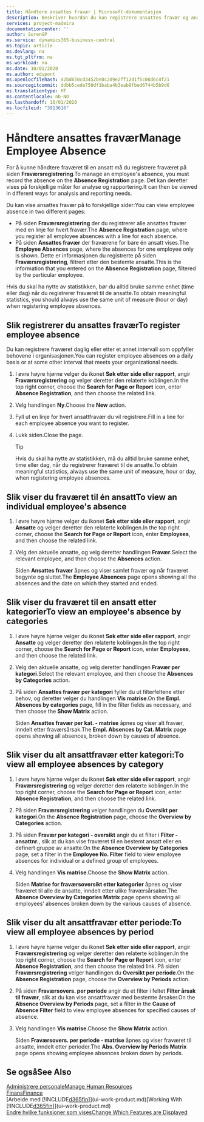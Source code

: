 ```yaml
---
title: Håndtere ansattes fravær | Microsoft-dokumentasjon
description: Beskriver hvordan du kan registrere ansattes fravær og analysere statistikk.
services: project-madeira
documentationcenter: ''
author: SorenGP
ms.service: dynamics365-business-central
ms.topic: article
ms.devlang: na
ms.tgt_pltfrm: na
ms.workload: na
ms.date: 10/01/2020
ms.author: edupont
ms.openlocfilehash: 42bd650cd3452be8c209e2ff12d1f5c06d6c4f21
ms.sourcegitcommit: ddbb5cede750df1baba4b3eab8fbed6744b5b9d6
ms.translationtype: HT
ms.contentlocale: nb-NO
ms.lasthandoff: 10/01/2020
ms.locfileid: "3913616"
---
```

# <a name="manage-employee-absence"></a><span data-ttu-id="25bcf-103">Håndtere ansattes fravær</span><span class="sxs-lookup"><span data-stu-id="25bcf-103">Manage Employee Absence</span></span>
<span data-ttu-id="25bcf-104">For å kunne håndtere fraværet til en ansatt må du registrere fraværet på siden **Fraværsregistrering**.</span><span class="sxs-lookup"><span data-stu-id="25bcf-104">To manage an employee's absence, you must record the absence on the **Absence Registration** page.</span></span> <span data-ttu-id="25bcf-105">Det kan deretter vises på forskjellige måter for analyse og rapportering.</span><span class="sxs-lookup"><span data-stu-id="25bcf-105">It can then be viewed in different ways for analysis and reporting needs.</span></span>

<span data-ttu-id="25bcf-106">Du kan vise ansattes fravær på to forskjellige sider:</span><span class="sxs-lookup"><span data-stu-id="25bcf-106">You can view employee absence in two different pages:</span></span>

* <span data-ttu-id="25bcf-107">På siden **Fraværsregistrering** der du registrerer alle ansattes fravær med en linje for hvert fravær.</span><span class="sxs-lookup"><span data-stu-id="25bcf-107">The **Absence Registration** page, where you register all employee absences with a line for each absence.</span></span>
* <span data-ttu-id="25bcf-108">På siden **Ansattes fravær** der fraværene for bare én ansatt vises.</span><span class="sxs-lookup"><span data-stu-id="25bcf-108">The **Employee Absences** page, where the absences for one employee only is shown.</span></span> <span data-ttu-id="25bcf-109">Dette er informasjonen du registrerte på siden **Fraværsregistrering**, filtrert etter den bestemte ansatte.</span><span class="sxs-lookup"><span data-stu-id="25bcf-109">This is the information that you entered on the **Absence Registration** page, filtered by the particular employee.</span></span>

<span data-ttu-id="25bcf-110">Hvis du skal ha nytte av statistikken, bør du alltid bruke samme enhet (time eller dag) når du registrerer fraværet til de ansatte.</span><span class="sxs-lookup"><span data-stu-id="25bcf-110">To obtain meaningful statistics, you should always use the same unit of measure (hour or day) when registering employee absences.</span></span>

## <a name="to-register-employee-absence"></a><span data-ttu-id="25bcf-111">Slik registrerer du ansattes fravær</span><span class="sxs-lookup"><span data-stu-id="25bcf-111">To register employee absence</span></span>
<span data-ttu-id="25bcf-112">Du kan registrere fraværet daglig eller etter et annet intervall som oppfyller behovene i organisasjonen.</span><span class="sxs-lookup"><span data-stu-id="25bcf-112">You can register employee absences on a daily basis or at some other interval that meets your organizational needs.</span></span>

1. <span data-ttu-id="25bcf-113">I øvre høyre hjørne velger du ikonet **Søk etter side eller rapport**, angir **Fraværsregistrering** og velger deretter den relaterte koblingen.</span><span class="sxs-lookup"><span data-stu-id="25bcf-113">In the top right corner, choose the **Search for Page or Report** icon, enter **Absence Registration**, and then choose the related link.</span></span>
2. <span data-ttu-id="25bcf-114">Velg handlingen **Ny**.</span><span class="sxs-lookup"><span data-stu-id="25bcf-114">Choose the **New** action.</span></span>
3. <span data-ttu-id="25bcf-115">Fyll ut en linje for hvert ansattfravær du vil registrere.</span><span class="sxs-lookup"><span data-stu-id="25bcf-115">Fill in a line for each employee absence you want to register.</span></span>
4. <span data-ttu-id="25bcf-116">Lukk siden.</span><span class="sxs-lookup"><span data-stu-id="25bcf-116">Close the page.</span></span>

    > [!Tip]
    > <span data-ttu-id="25bcf-117">Hvis du skal ha nytte av statistikken, må du alltid bruke samme enhet, time eller dag, når du registrerer fraværet til de ansatte.</span><span class="sxs-lookup"><span data-stu-id="25bcf-117">To obtain meaningful statistics, always use the same unit of measure, hour or day, when registering employee absences.</span></span>

## <a name="to-view-an-individual-employees-absence"></a><span data-ttu-id="25bcf-118">Slik viser du fraværet til én ansatt</span><span class="sxs-lookup"><span data-stu-id="25bcf-118">To view an individual employee's absence</span></span>
1. <span data-ttu-id="25bcf-119">I øvre høyre hjørne velger du ikonet **Søk etter side eller rapport**, angir **Ansatte** og velger deretter den relaterte koblingen.</span><span class="sxs-lookup"><span data-stu-id="25bcf-119">In the top right corner, choose the **Search for Page or Report** icon, enter **Employees**, and then choose the related link.</span></span>
2. <span data-ttu-id="25bcf-120">Velg den aktuelle ansatte, og velg deretter handlingen **Fravær**.</span><span class="sxs-lookup"><span data-stu-id="25bcf-120">Select the relevant employee, and then choose the **Absences** action.</span></span>

    <span data-ttu-id="25bcf-121">Siden **Ansattes fravær** åpnes og viser samlet fravær og når fraværet begynte og sluttet.</span><span class="sxs-lookup"><span data-stu-id="25bcf-121">The **Employee Absences** page opens showing all the absences and the date on which they started and ended.</span></span>

## <a name="to-view-an-employees-absence-by-categories"></a><span data-ttu-id="25bcf-122">Slik viser du fraværet til en ansatt etter kategorier</span><span class="sxs-lookup"><span data-stu-id="25bcf-122">To view an employee's absence by categories</span></span>
1. <span data-ttu-id="25bcf-123">I øvre høyre hjørne velger du ikonet **Søk etter side eller rapport**, angir **Ansatte** og velger deretter den relaterte koblingen.</span><span class="sxs-lookup"><span data-stu-id="25bcf-123">In the top right corner, choose the **Search for Page or Report** icon, enter **Employees**, and then choose the related link.</span></span>
2. <span data-ttu-id="25bcf-124">Velg den aktuelle ansatte, og velg deretter handlingen **Fravær per kategori**.</span><span class="sxs-lookup"><span data-stu-id="25bcf-124">Select the relevant employee, and then choose the **Absences by Categories** action.</span></span>
3. <span data-ttu-id="25bcf-125">På siden **Ansattes fravær per kategori** fyller du ut filterfeltene etter behov, og deretter velger du handlingen **Vis matrise**.</span><span class="sxs-lookup"><span data-stu-id="25bcf-125">On the **Empl. Absences by categories** page, fill in the filter fields as necessary, and then choose the **Show Matrix** action.</span></span>

    <span data-ttu-id="25bcf-126">Siden **Ansattes fravær per kat. - matrise** åpnes og viser alt fravær, inndelt etter fraværsårsak.</span><span class="sxs-lookup"><span data-stu-id="25bcf-126">The **Empl. Absences by Cat. Matrix** page opens showing all absences, broken down by causes of absence.</span></span>

## <a name="to-view-all-employee-absences-by-category"></a><span data-ttu-id="25bcf-127">Slik viser du alt ansattfravær etter kategori:</span><span class="sxs-lookup"><span data-stu-id="25bcf-127">To view all employee absences by category</span></span>
1. <span data-ttu-id="25bcf-128">I øvre høyre hjørne velger du ikonet **Søk etter side eller rapport**, angir **Fraværsregistrering** og velger deretter den relaterte koblingen.</span><span class="sxs-lookup"><span data-stu-id="25bcf-128">In the top right corner, choose the **Search for Page or Report** icon, enter **Absence Registration**, and then choose the related link.</span></span>
2. <span data-ttu-id="25bcf-129">På siden **Fraværsregistrering** velger handlingen du **Oversikt per kategori**.</span><span class="sxs-lookup"><span data-stu-id="25bcf-129">On the **Absence Registration** page, choose the **Overview by Categories** action.</span></span>
3. <span data-ttu-id="25bcf-130">På siden **Fravær per kategori - oversikt** angir du et filter i **Filter - ansattnr.**, slik at du kan vise fraværet til en bestemt ansatt eller en definert gruppe av ansatte.</span><span class="sxs-lookup"><span data-stu-id="25bcf-130">On the **Absence Overview by Categories** page, set a filter in the **Employee No. Filter** field to view employee absences for individual or a defined group of employees.</span></span>
4. <span data-ttu-id="25bcf-131">Velg handlingen **Vis matrise**.</span><span class="sxs-lookup"><span data-stu-id="25bcf-131">Choose the **Show Matrix** action.</span></span>

    <span data-ttu-id="25bcf-132">Siden **Matrise for fraværsoversikt etter kategorier** åpnes og viser fraværet til alle de ansatte, inndelt etter ulike fraværsårsaker.</span><span class="sxs-lookup"><span data-stu-id="25bcf-132">The **Absence Overview by Categories Matrix** page opens showing all employees’ absences broken down by the various causes of absence.</span></span>

## <a name="to-view-all-employee-absences-by-period"></a><span data-ttu-id="25bcf-133">Slik viser du alt ansattfravær etter periode:</span><span class="sxs-lookup"><span data-stu-id="25bcf-133">To view all employee absences by period</span></span>
1. <span data-ttu-id="25bcf-134">I øvre høyre hjørne velger du ikonet **Søk etter side eller rapport**, angir **Fraværsregistrering** og velger deretter den relaterte koblingen.</span><span class="sxs-lookup"><span data-stu-id="25bcf-134">In the top right corner, choose the **Search for Page or Report** icon, enter **Absence Registration**, and then choose the related link.</span></span>
   <span data-ttu-id="25bcf-135">På siden **Fraværsregistrering** velger handlingen du **Oversikt per periode**.</span><span class="sxs-lookup"><span data-stu-id="25bcf-135">On the **Absence Registration** page, choose the **Overview by Periods** action.</span></span>
2. <span data-ttu-id="25bcf-136">På siden **Fraværsovers. per periode** angir du et filter i feltet **Filter årsak til fravær**, slik at du kan vise ansattfravær med bestemte årsaker.</span><span class="sxs-lookup"><span data-stu-id="25bcf-136">On the **Absence Overview by Periods** page, set a filter in the **Cause of Absence Filter** field to view employee absences for specified causes of absence.</span></span>
3. <span data-ttu-id="25bcf-137">Velg handlingen **Vis matrise**.</span><span class="sxs-lookup"><span data-stu-id="25bcf-137">Choose the **Show Matrix** action.</span></span>

    <span data-ttu-id="25bcf-138">Siden **Fraværsovers. per periode - matrise** åpnes og viser fraværet til ansatte, inndelt etter perioder.</span><span class="sxs-lookup"><span data-stu-id="25bcf-138">The **Abs. Overview by Periods Matrix** page opens showing employee absences broken down by periods.</span></span>

## <a name="see-also"></a><span data-ttu-id="25bcf-139">Se også</span><span class="sxs-lookup"><span data-stu-id="25bcf-139">See Also</span></span>
[<span data-ttu-id="25bcf-140">Administrere personale</span><span class="sxs-lookup"><span data-stu-id="25bcf-140">Manage Human Resources</span></span>](hr-manage-human-resources.md)  
[<span data-ttu-id="25bcf-141">Finans</span><span class="sxs-lookup"><span data-stu-id="25bcf-141">Finance</span></span>](finance.md)  
<span data-ttu-id="25bcf-142">[Arbeide med [!INCLUDE[d365fin](includes/d365fin_md.md)]](ui-work-product.md)</span><span class="sxs-lookup"><span data-stu-id="25bcf-142">[Working With [!INCLUDE[d365fin](includes/d365fin_md.md)]](ui-work-product.md)</span></span>  
[<span data-ttu-id="25bcf-143">Endre hvilke funksjoner som vises</span><span class="sxs-lookup"><span data-stu-id="25bcf-143">Change Which Features are Displayed</span></span>](ui-experiences.md)
